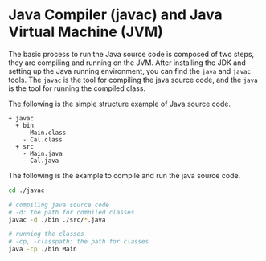 # Java Compiler (javac) and Java Virtual Machine (JVM)

The basic process to run the Java source code is composed of two steps, they are compiling and running on the JVM. After installing the JDK and setting up the Java running environment, you can find the `java` and `javac` tools. The `javac` is the tool for compiling the java source code, and the `java` is the tool for running the compiled class. 

The following is the simple structure example of Java source code.

```text
+ javac
  + bin
    - Main.class
    - Cal.class
  + src
    - Main.java
    - Cal.java
```

The following is the example to compile and run the java source code.

```sh
cd ./javac

# compiling java source code
# -d: the path for compiled classes
javac -d ./bin ./src/*.java

# running the classes
# -cp, -classpath: the path for classes
java -cp ./bin Main
```